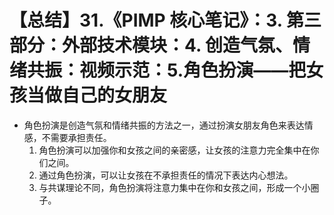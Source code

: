 # 【总结】31.《PIMP 核心笔记》：3. 第三部分：外部技术模块：4. 创造气氛、情绪共振：视频示范：5.角色扮演——把女孩当做自己的女朋友

-   角色扮演是创造气氛和情绪共振的方法之一，通过扮演女朋友角色来表达情感，不需要承担责任。
    1.  角色扮演可以加强你和女孩之间的亲密感，让女孩的注意力完全集中在你们之间。
    2.  通过角色扮演，可以让女孩在不承担责任的情况下表达内心想法。
    3.  与共谋理论不同，角色扮演将注意力集中在你和女孩之间，形成一个小圈子。
